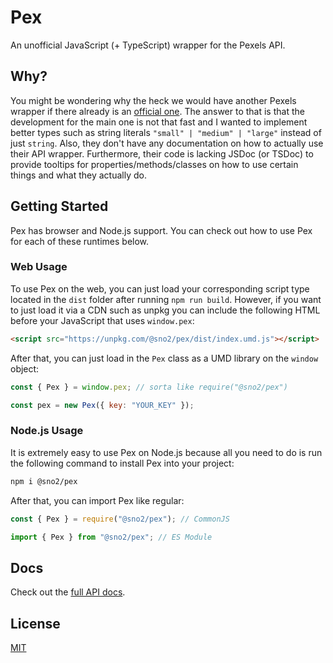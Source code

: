 # Pex

An unofficial JavaScript (+ TypeScript) wrapper for the Pexels API.

## Why?

You might be wondering why the heck we would have another Pexels wrapper if there already is an [official one](https://github.com/pexels/pexels-javascript). The answer to that is that the development for the main one is not that fast and I wanted to implement better types such as string literals `"small" | "medium" | "large"` instead of just `string`. Also, they don't have any documentation on how to actually use their API wrapper. Furthermore, their code is lacking JSDoc (or TSDoc) to provide tooltips for properties/methods/classes on how to use certain things and what they actually do.

## Getting Started

Pex has browser and Node.js support. You can check out how to use Pex for each of these runtimes below.

### Web Usage

To use Pex on the web, you can just load your corresponding script type located in the `dist` folder after running `npm run build`. However, if you want to just load it via a CDN such as unpkg you can include the following HTML before your JavaScript that uses `window.pex`:

```html
<script src="https://unpkg.com/@sno2/pex/dist/index.umd.js"></script>
```

After that, you can just load in the `Pex` class as a UMD library on the `window` object:

```js
const { Pex } = window.pex; // sorta like require("@sno2/pex")

const pex = new Pex({ key: "YOUR_KEY" });
```

### Node.js Usage

It is extremely easy to use Pex on Node.js because all you need to do is run the following command to install Pex into your project:

```bash
npm i @sno2/pex
```

After that, you can import Pex like regular:

```js
const { Pex } = require("@sno2/pex"); // CommonJS

import { Pex } from "@sno2/pex"; // ES Module
```

## Docs

Check out the [full API docs](./dist/docs/modules/index.md).

## License

[MIT](./LICENSE)
